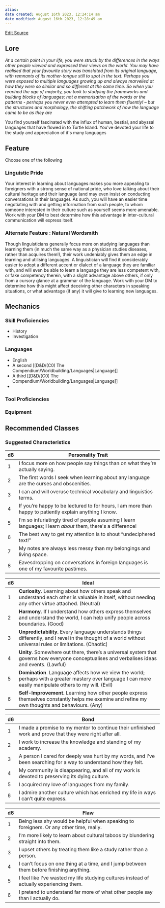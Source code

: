 ```yaml
---
alias: 
date created: August 16th 2023, 12:24:14 am
date modified: August 16th 2023, 12:28:49 am
---
```

[Edit Source](https://github.com/bradhaas/TheCompendium-v2/blob/main/Custom%20Backgrounds/The%20Cunning%20Linguist.md)
## Lore
*At a certain point in your life, you were struck by the differences in the ways other people viewed and expressed their views on the world. You may have realised that your favourite story was translated from its original language, with remnants of its mother-tongue still to spot in the text. Perhaps you were exposed to multiple languages growing up and always marvelled at how they were so similar and so different at the same time. So when you reached the age of majority, you took to studying the frameworks and building blocks of languages; not a memorisation of the words or the patterns - perhaps you never even attempted to learn them fluently! – but the structures and morphology, the shifting patchwork of how the language came to be as they are*

You find yourself fascinated with the influx of human, bestial, and abyssal languages that have flowed in to Turtle Island. You've devoted your life to the study and appreciation of it's many languages
## Feature
Choose one of the following
### Linguistic Pride
Your interest in learning about languages makes you more appealing to foreigners with a strong sense of national pride, who love talking about their cultural heritage and their language (and may even insist on conducting conversations in their language). As such, you will have an easier time negotiating with and getting information from such people, to whom someone interested in their culture such as yourself seems more amenable. Work with your DM to best determine how this advantage in inter-cultural communication will express itself.
### Alternate Feature : Natural Wordsmith
Though linguisticians generally focus more on studying languages than learning them (in much the same way as a physician studies diseases, rather than acquires them!), their work undeniably gives them an edge in learning and utilising languages. A linguistician will find it considerably easier to adopt a different accent or dialect of a language they are familiar with, and will even be able to learn a language they are less competent with, or fake competency therein, with a slight advantage above others, if only from a cursory glance at a grammar of the language. Work with your DM to determine how this might affect deceiving other characters in speaking situations, or what advantage (if any) it will give to learning new languages.

## Mechanics
### Skill Proficiencies
- History
- Investigation
### Languages
- English
- A second [[D&D/(C0) The Compendium/Worldbuilding/Languages|Language]]
- A third [[D&D/(C0) The Compendium/Worldbuilding/Languages|Language]]
- 
### Tool Proficiencies
### Equipment
## Recommended Classes

### Suggested Characteristics

|d8|Personality Trait|
|---|---|
|1|I focus more on how people say things than on what they’re actually saying.|
|2|The first words I seek when learning about any language are the curses and obscenities.|
|3|I can and will overuse technical vocabulary and linguistics terms.|
|4|If you’re happy to be lectured to for hours, I am more than happy to patiently explain anything I know.|
|5|I’m so infuriatingly tired of people assuming I learn languages; I learn _about_ them, there's a difference!|
|6|The best way to get my attention is to shout “undeciphered text!”|
|7|My notes are always less messy than my belongings and living space.|
|8|Eavesdropping on conversations in foreign languages is one of my favourite pastimes.|

|d6|Ideal|
|---|---|
|1|**Curiosity**. Learning about how others speak and understand each other is valuable in itself, without needing any other virtue attached. (Neutral)|
|2|**Harmony**. If I understand how others express themselves and understand the world, I can help unify people across boundaries. (Good)|
|3|**Unpredictability**. Every language understands things differently, and I revel in the thought of a world without universal rules or limitations. (Chaotic)|
|4|**Unity**. Somewhere out there, there’s a universal system that governs how everyone conceptualises and verbalises ideas and events. (Lawful)|
|5|**Domination**. Language affects how we view the world; perhaps with a greater mastery over language I can more easily manipulate others to my will. (Evil)|
|6|**Self-Improvement**. Learning how other people express themselves constantly helps me examine and refine my own thoughts and behaviours. (Any)|

|d6|Bond|
|---|---|
|1|I made a promise to my mentor to continue their unfinished work and prove that they were right after all.|
|2|I work to increase the knowledge and standing of my academy.|
|3|A person I cared for deeply was hurt by my words, and I’ve been searching for a way to understand how they felt.|
|4|My community is disappearing, and all of my work is devoted to preserving its dying culture.|
|5|I acquired my love of languages from my family.|
|6|I admire another culture which has enriched my life in ways I can’t quite express.|

|d6|Flaw|
|---|---|
|1|Being less shy would be helpful when speaking to foreigners. Or any other time, really.|
|2|I’m more likely to learn about cultural taboos by blundering straight into them.|
|3|I upset others by treating them like a study rather than a person.|
|4|I can’t focus on one thing at a time, and I jump between them before finishing anything.|
|5|I feel like I’ve wasted my life studying cultures instead of actually experiencing them.|
|6|I pretend to understand far more of what other people say than I actually do.|
